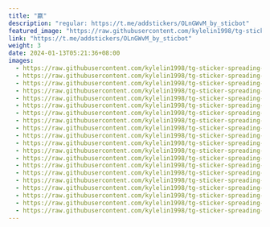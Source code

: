 ```yaml
---
title: "赢"
description: "regular: https://t.me/addstickers/OLnGWvM_by_sticbot"
featured_image: "https://raw.githubusercontent.com/kylelin1998/tg-sticker-spreading-worldwide-images/main/img/fb07faa2-6790-496c-b2bd-ff6c9583877d.jpg"
link: "https://t.me/addstickers/OLnGWvM_by_sticbot"
weight: 3
date: 2024-01-13T05:21:36+08:00
images:
  - https://raw.githubusercontent.com/kylelin1998/tg-sticker-spreading-worldwide-images/main/img/fb07faa2-6790-496c-b2bd-ff6c9583877d.jpg
  - https://raw.githubusercontent.com/kylelin1998/tg-sticker-spreading-worldwide-images/main/img/46bd2127-28e2-4f9f-b3ce-d8cfe7fc18d6.jpg
  - https://raw.githubusercontent.com/kylelin1998/tg-sticker-spreading-worldwide-images/main/img/1c1ca185-baed-4f21-ad4b-d4caba756d43.jpg
  - https://raw.githubusercontent.com/kylelin1998/tg-sticker-spreading-worldwide-images/main/img/aeff0cbe-e442-4db2-927a-3049b6f9b712.jpg
  - https://raw.githubusercontent.com/kylelin1998/tg-sticker-spreading-worldwide-images/main/img/2a783e3c-d880-474d-b0f4-5ff96eb3452b.jpg
  - https://raw.githubusercontent.com/kylelin1998/tg-sticker-spreading-worldwide-images/main/img/cc44803a-62b2-4b93-b14b-1e04bcc80b41.jpg
  - https://raw.githubusercontent.com/kylelin1998/tg-sticker-spreading-worldwide-images/main/img/5e89353e-9429-498f-95dc-c2b5af4104e1.jpg
  - https://raw.githubusercontent.com/kylelin1998/tg-sticker-spreading-worldwide-images/main/img/b0aee11d-b2c5-461c-aff9-09caec7d51bd.jpg
  - https://raw.githubusercontent.com/kylelin1998/tg-sticker-spreading-worldwide-images/main/img/56f5158c-764b-45fb-a8f2-f3dd9bb33bb9.jpg
  - https://raw.githubusercontent.com/kylelin1998/tg-sticker-spreading-worldwide-images/main/img/76b594c4-4589-43c4-affe-a9a6e6a948e1.jpg
  - https://raw.githubusercontent.com/kylelin1998/tg-sticker-spreading-worldwide-images/main/img/d793bfbf-07d1-447f-80c5-c7e998593479.jpg
  - https://raw.githubusercontent.com/kylelin1998/tg-sticker-spreading-worldwide-images/main/img/5c0685ae-6c81-4805-a4fc-44109f4e7fc1.jpg
  - https://raw.githubusercontent.com/kylelin1998/tg-sticker-spreading-worldwide-images/main/img/45d91b75-1c5e-498b-b8bf-4471f52ee5f0.jpg
  - https://raw.githubusercontent.com/kylelin1998/tg-sticker-spreading-worldwide-images/main/img/ca62ea7a-b905-4b55-8e20-263b2d351d88.jpg
  - https://raw.githubusercontent.com/kylelin1998/tg-sticker-spreading-worldwide-images/main/img/77c80915-9918-4f1c-a8ea-e15e305e749a.jpg
  - https://raw.githubusercontent.com/kylelin1998/tg-sticker-spreading-worldwide-images/main/img/eb4b6e89-ad57-4d2f-97b9-91418d4ab9bf.jpg
  - https://raw.githubusercontent.com/kylelin1998/tg-sticker-spreading-worldwide-images/main/img/d3165711-563e-4716-9566-860c5f136a89.jpg
  - https://raw.githubusercontent.com/kylelin1998/tg-sticker-spreading-worldwide-images/main/img/0b0fb710-2020-4fc2-8875-92bbda996932.jpg
  - https://raw.githubusercontent.com/kylelin1998/tg-sticker-spreading-worldwide-images/main/img/b9d8276a-b6fc-4ba8-bbb6-035c63966d9d.jpg
  - https://raw.githubusercontent.com/kylelin1998/tg-sticker-spreading-worldwide-images/main/img/a5e30157-ff36-4d30-a8b5-86f7ebce285b.jpg
---
```

